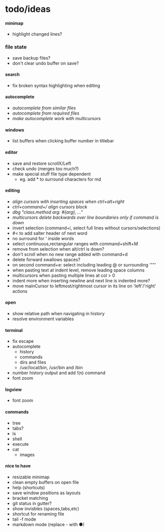 # todo/ideas

#### minimap 
- highlight changed lines?

### file state
- save backup files?
- don't clear undo buffer on save?

#### search
- fix broken syntax highlighting when editing

#### autocomplete
- *autocomplete from similar files*
- *autocomplete from required files*
- *make autocomplete work with multicursors*

#### windows
- list buffers when clicking buffer number in titlebar

#### editor
- save and restore scrollX/Left
- check undo (merges too much?)
- make special stuff file type dependent
    - eg. add * to surround characters for md

#### editing
- *align cursors with inserting spaces when ctrl+alt+right*
- *ctrl+command+/  align cursors block*
- *dbg "class.method arg: #{arg}, ..."*
- *multicursors delete backwards over line boundaries only if command is down*
- invert selection (command+i, select full lines without cursors/selections)
- #< to add salter header of next word
- no surround for ' inside words
- select continuous,rectangular ranges with command+shift+M 
- remove from selection when alt/ctrl is down?
- don't scroll when no new range added with command+d
- delete forward swallows spaces?
- on second command+e: select including leading @ or surrounding '""'
- when pasting text at indent level, remove leading space columns
- multicursors when pasting multiple lines at col > 0
- indent more when inserting newline and next line is indented more?
- move mainCursor to leftmost/rightmost cursor in its line on 'left'/'right' actions

#### open
- show relative path when navigating in history
- resolve environment variables

#### terminal
- fix escape
- autocomplete
    - history
    - commands
    - dirs and files
    - /usr/local/bin, /usr/bin and /bin
- number history output and add !(n) command
- font zoom
      
#### logview
- font zoom
      
#### commands
- tree
- tabs?
- ls
- shell
- execute
- cat
    - images

#### nice to have
- resizable minimap
- clean empty buffers on open file
- help (shortcuts)
- save window positions as layouts
- bracket matching
- git status in gutter?
- show invisbles (spaces,tabs,etc)
- shortcut for renaming file
- tail -f mode
- markdown mode (replace - with ●)
    